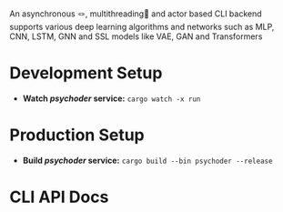 

An asynchronous 🪢, multithreading🧵 and actor based CLI backend supports various deep learning algorithms and networks such as MLP, CNN, LSTM, GNN and SSL models like VAE, GAN and Transformers

# Development Setup

* **Watch _psychoder_ service:** ```cargo watch -x run```

# Production Setup

* **Build _psychoder_ service:** ```cargo build --bin psychoder --release```

# CLI API Docs
